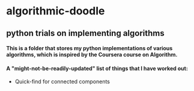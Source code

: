 # algorithmic-doodle
## python trials on implementing algorithms

#### This is a folder that stores my python implementations of various algorithms, which is inspired by the Coursera course on Algorithm.
#### A "might-not-be-readily-updated" list of things that I have worked out:
* Quick-find for connected components 
